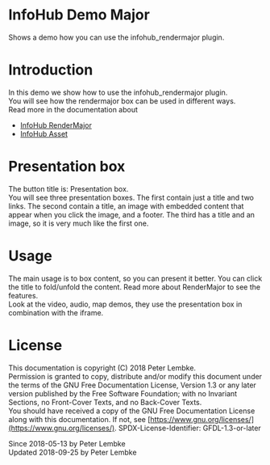 # InfoHub Demo Major

Shows a demo how you can use the infohub_rendermajor plugin.

# Introduction

In this demo we show how to use the infohub_rendermajor plugin.  
You will see how the rendermajor box can be used in different ways.  
Read more in the documentation about

- [InfoHub RenderMajor](plugin,infohub_rendermajor)
- [InfoHub Asset](plugin,infohub_asset)

# Presentation box

The button title is: Presentation box.  
You will see three presentation boxes. The first contain just a title and two links. The second contain a title, an
image with embedded content that appear when you click the image, and a footer. The third has a title and an image, so it
is very much like the first one.

# Usage

The main usage is to box content, so you can present it better. You can click the title to fold/unfold the content. Read
more about RenderMajor to see the features.  
Look at the video, audio, map demos, they use the presentation box in combination with the iframe.

# License

This documentation is copyright (C) 2018 Peter Lembke.  
Permission is granted to copy, distribute and/or modify this document under the terms of the GNU Free Documentation
License, Version 1.3 or any later version published by the Free Software Foundation; with no Invariant Sections, no
Front-Cover Texts, and no Back-Cover Texts.  
You should have received a copy of the GNU Free Documentation License along with this documentation. If not,
see [https://www.gnu.org/licenses/](https://www.gnu.org/licenses/). SPDX-License-Identifier: GFDL-1.3-or-later

Since 2018-05-13 by Peter Lembke  
Updated 2018-09-25 by Peter Lembke  
